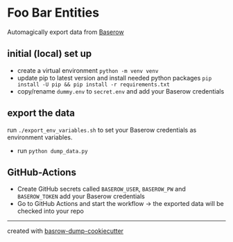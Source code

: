 # Foo Bar Entities

Automagically export data from [Baserow](https://baserow.io/) 

## initial (local) set up

* create a virtual environment `python -m venv venv`
* update pip to latest version and install needed python packages `pip install -U pip && pip install -r requirements.txt`
* copy/rename `dummy.env` to `secret.env` and add your Baserow credentials

## export the data

run `./export_env_variables.sh` to set your Baserow credentials as environment variables.
* run `python dump_data.py`

## GitHub-Actions

* Create GitHub secrets called `BASEROW_USER`,  `BASEROW_PW` and `BASEROW_TOKEN` add your Baserow credentials
* Go to GitHub Actions and start the workflow -> the exported data will be checked into your repo

-----
created with [basrow-dump-cookiecutter](https://github.com/acdh-oeaw/transkribus-export-cookiecutter)